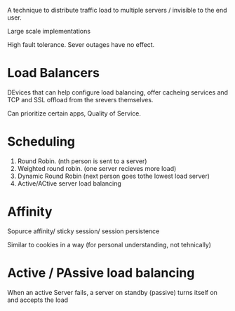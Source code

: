 
A technique to distribute traffic load to multiple servers / invisible to the end user.

Large scale implementations

High fault tolerance. Sever outages have no effect.

# Load Balancers

DEvices that can help configure load balancing, offer cacheing services and TCP and SSL offload from the srevers themselves. 

Can prioritize certain apps, Quality of Service.


# Scheduling

1. Round Robin. (nth person is sent to a server)
2. Weighted round robin. (one server recieves more load)
3. Dynamic Round Robin (next person goes tothe lowest load server)
4. Active/ACtive server load balancing

# Affinity

Sopurce affinity/ sticky session/ session persistence

Similar to cookies in a way (for personal understanding, not tehnically)

# Active / PAssive load balancing

When an active Server fails, a server on standby (passive) turns itself on and accepts the load